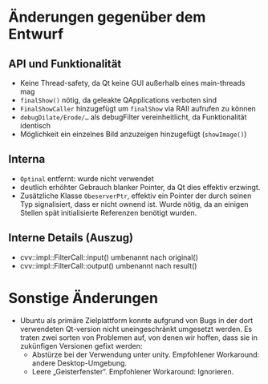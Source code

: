 Änderungen gegenüber dem Entwurf
================================

API und Funktionalität
----------------------

* Keine Thread-safety, da Qt keine GUI außerhalb eines main-threads mag
* `finalShow()` nötig, da geleakte QApplications verboten sind
* `FinalShowCaller` hinzugefügt um `finalShow` via RAII aufrufen zu können
* `debugDilate/Erode/…` als debugFilter vereinheitlicht, da Funktionalität identisch
* Möglichkeit ein einzelnes Bild anzuzeigen hinzugefügt (`showImage()`)

Interna
-------

* `Optinal` entfernt: wurde nicht verwendet
* deutlich erhöhter Gebrauch blanker Pointer, da Qt dies effektiv erzwingt.
* Zusätzliche Klasse `ObeserverPtr`, effektiv ein Pointer der durch seinen Typ signalisiert, dass er nicht
  ownend ist. Wurde nötig, da an einigen Stellen spät initialisierte Referenzen benötigt wurden.

Interne Details (Auszug)
------------------------

* cvv::impl::FilterCall::input() umbenannt nach original()
* cvv::impl::FilterCall::output() umbenannt nach result()

Sonstige Änderungen
===================

* Ubuntu als primäre Zielplattform konnte aufgrund von Bugs in der dort verwendeten Qt-version nicht
  uneingeschränkt umgesetzt werden. Es traten zwei sorten von Problemen auf, von denen wir hoffen,
  dass sie in zukünfigen Versionen gefixt werden:
	* Abstürze bei der Verwendung unter unity. Empfohlener Workaround: andere Desktop-Umgebung.
	* Leere „Geisterfenster“. Empfohlener Workaround: Ignorieren.

